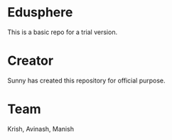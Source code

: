 # Edusphere
This is a basic repo for a  trial version.

# Creator
Sunny has created this repository for official purpose.


# Team
Krish, Avinash, Manish

